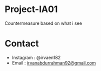 # Project-IA01
Countermeasure based on what i see

# Contact
* Instagram : @irvaen182
* Email : irvanabdurrahman92@gmail.com
